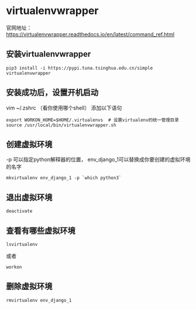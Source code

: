 

# virtualenvwrapper

官网地址：https://virtualenvwrapper.readthedocs.io/en/latest/command_ref.html



## 安装virtualenvwrapper

```
pip3 install -i https://pypi.tuna.tsinghua.edu.cn/simple virtualenvwrapper
```



## 安装成功后，设置开机启动

vim ~/.zshrc （看你使用哪个shell） 添加以下语句

```
export WORKON_HOME=$HOME/.virtualenvs  # 设置virtualenv的统一管理目录
source /usr/local/bin/virtualenvwrapper.sh 
```



## 创建虚拟环境

-p 可以指定python解释器的位置， env_django_1可以替换成你要创建的虚拟环境的名字

```
mkvirtualenv env_django_1 -p `which python3`
```



## 退出虚拟环境

```
deactivate
```



## 查看有哪些虚拟环境

```
lsvirtualenv
```

或者

```
workon
```



## 删除虚拟环境

```
rmvirtualenv env_django_1
```